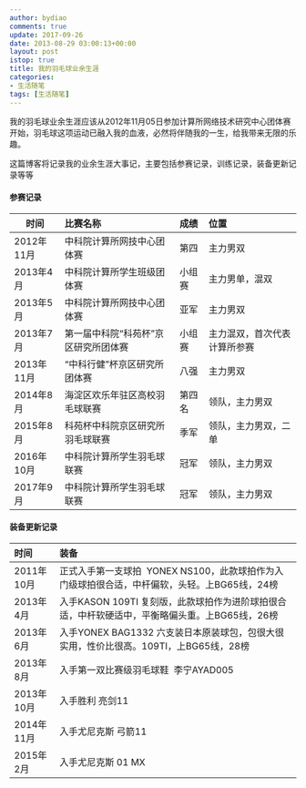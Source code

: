```yaml
---
author: bydiao
comments: true
update: 2017-09-26
date: 2013-08-29 03:00:13+00:00
layout: post
istop: true
title: 我的羽毛球业余生涯
categories:
- 生活随笔
tags: [生活随笔]
---
```


我的羽毛球业余生涯应该从2012年11月05日参加计算所网络技术研究中心团体赛开始，羽毛球这项运动已融入我的血液，必然将伴随我的一生，给我带来无限的乐趣。

这篇博客将记录我的业余生涯大事记，主要包括参赛记录，训练记录，装备更新记录等等

#### 参赛记录


|时间|比赛名称|成绩|位置|
|--|:--|:--|:--|
|2012年11月|中科院计算所网技中心团体赛|第四|主力男双|
|2013年4月|中科院计算所学生班级团体赛|小组赛|主力男单，混双|
|2013年5月|中科院计算所网技中心团体赛|亚军|主力男双|
|2013年7月|第一届中科院“科苑杯”京区研究所团体赛|小组赛|主力混双，首次代表计算所参赛|
|2013年11月|“中科行健”杯京区研究所团体赛|八强|主力男双|
|2014年8月|海淀区欢乐年驻区高校羽毛球联赛|第四名|领队，主力男双|
|2015年8月|科苑杯中科院京区研究所羽毛球联赛|季军|领队，主力男双，二单|
|2016年10月|中科院计算所学生羽毛球联赛|冠军|领队，主力男双|
|2017年9月|中科院计算所学生羽毛球联赛|冠军|领队，主力男双|


#### 装备更新记录

	
|时间|装备|
|:--|:--|
|2011年10月|正式入手第一支球拍  YONEX NS100，此款球拍作为入门级球拍很合适，中杆偏软，头轻。上BG65线，24榜|
|2013年4月|入手KASON 109TI 复刻版，此款球拍作为进阶球拍很合适，中杆软硬适中，平衡略偏头重。上BG65线，26榜|
|2013年6月|入手YONEX BAG1332 六支装日本原装球包，包很大很实用，性价比很高。109TI，上BG65线，28榜|
|2013年8月|入手第一双比赛级羽毛球鞋  李宁AYAD005|
|2013年10月|入手胜利 亮剑11|
|2014年11月|入手尤尼克斯 弓箭11|
|2015年2月|入手尤尼克斯  01 MX|
